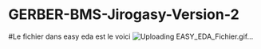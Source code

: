 # GERBER-BMS-Jirogasy-Version-2


#Le fichier dans easy eda est le voici
![Uploading EASY_EDA_Fichier.gif…]()
